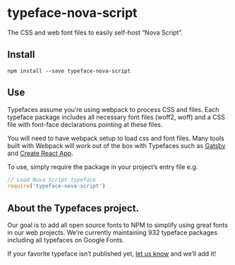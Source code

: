 
# typeface-nova-script

The CSS and web font files to easily self-host “Nova Script”.

## Install

`npm install --save typeface-nova-script`

## Use

Typefaces assume you’re using webpack to process CSS and files. Each typeface
package includes all necessary font files (woff2, woff) and a CSS file with
font-face declarations pointing at these files.

You will need to have webpack setup to load css and font files. Many tools built
with Webpack will work out of the box with Typefaces such as [Gatsby](https://github.com/gatsbyjs/gatsby)
and [Create React App](https://github.com/facebookincubator/create-react-app).

To use, simply require the package in your project’s entry file e.g.

```javascript
// Load Nova Script typeface
require('typeface-nova-script')
```

## About the Typefaces project.

Our goal is to add all open source fonts to NPM to simplify using great fonts in
our web projects. We’re currently maintaining 932 typeface packages
including all typefaces on Google Fonts.

If your favorite typeface isn’t published yet, [let us know](https://github.com/KyleAMathews/typefaces)
and we’ll add it!
